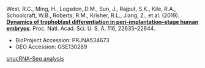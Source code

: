 West, R.C., Ming, H., Logsdon, D.M., Sun, J., Rajput, S.K., Kile, R.A., Schoolcraft, W.B., Roberts, R.M., Krisher, R.L., Jiang, Z., et al. (2019). **[Dynamics of trophoblast differentiation in peri-implantation–stage human embryos](https://doi.org/10.1073/pnas.1911362116)**. Proc. Natl. Acad. Sci. U. S. A. 116, 22635–22644.

- BioProject Accession: PRJNA534673
- GEO Accession: GSE130289

[snucRNA-Seq analysis](https://jlduan.github.io/Replica/pnas.1911362116/notebooks/analyze.html)

<br>
